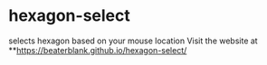 # hexagon-select
selects hexagon based on your mouse location
Visit the website at **https://beaterblank.github.io/hexagon-select/
